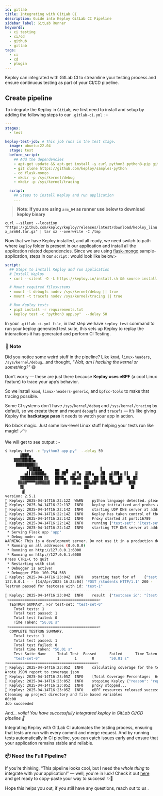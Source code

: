 ```yaml
---
id: gitlab
title: Integrating with GitLab CI
description: Guide into Keploy GitLab CI Pipeline
sidebar_label: GitLab Runner
keywords:
  - ci testing
  - ci/cd
  - github
  - gitlab
tags:
  - ci
  - cd
  - plugin
---
```


Keploy can integrated with GitLab CI to streamline your testing process and ensure continuous testing as part of your CI/CD pipeline.

## Create pipeline

To integrate the Keploy in `GitLab`, we first need to install and setup by adding the following steps to our `.gitlab-ci.yml` : -

```yaml
---
stages:
  - test

keploy-test-job: # This job runs in the test stage.
  image: ubuntu:22.04
  stage: test
  before_script:
    ## Add the dependencies
    - apt-get update && apt-get install -y curl python3 python3-pip git kmod linux-headers-generic bpfcc-tools sudo
    - git clone https://github.com/keploy/samples-python
    - cd flask-mongo
    - mkdir -p /sys/kernel/debug
    - mkdir -p /sys/kernel/tracing

  script:
    ## Steps to install Keploy and run application
    ...
```

> **Note: if you are using `arm_64` as runner use below to download keploy binary**

`curl --silent --location "https://github.com/keploy/keploy/releases/latest/download/keploy_linux_arm64.tar.gz" | tar xz --overwrite -C /tmp`

Now that we have Keploy installed, and all ready, we need switch to path where `keploy` folder is present in our application and install all the application related dependencies. Since we are using [flask-mongo](https://github.com/keploy/samples-python) sample-application, steps in our `script:` would look like below:-

```yaml
script:
  ## Steps to install Keploy and run application
  # Install Keploy
  - curl --silent -O -L https://keploy.io/install.sh && source install.sh

  # Mount required filesystems
  - mount -t debugfs nodev /sys/kernel/debug || true
  - mount -t tracefs nodev /sys/kernel/tracing || true

  # Run Keploy tests
  - pip3 install -r requirements.txt
  - keploy test -c "python3 app.py"  --delay 50
```

In your `.gitlab-ci.yml file`, in last step we have `keploy test` command to run your keploy generated test suite, this sets up Keploy to replay the interactions it has generated and perform CI Testing.

### 📝 Note

Did you notice some weird stuff in the pipeline? Like `kmod`, `linux-headers`, `/sys/kernel/debug`...and thought, _"Wait, am I hacking the kernel or something?"_ 😅

Don’t worry — these are just there because **Keploy uses eBPF** (a cool Linux feature) to trace your app’s behavior.

So we install `kmod`, `linux-headers-generic`, and `bpfcc-tools` to make that tracing possible.

Some CI systems don’t have `/sys/kernel/debug` and `/sys/kernel/tracing` by default, so we create them and mount `debugfs` and `tracefs` — it’s like giving Keploy the **backstage pass** it needs to watch your app in action.

No black magic. Just some low-level Linux stuff helping your tests run like magic! 🪄✨

We will get to see output : -

```sh
$ keploy test -c "python3 app.py"  --delay 50
       ▓██▓▄
    ▓▓▓▓██▓█▓▄
     ████████▓▒
          ▀▓▓███▄      ▄▄   ▄               ▌
         ▄▌▌▓▓████▄    ██ ▓█▀  ▄▌▀▄  ▓▓▌▄   ▓█  ▄▌▓▓▌▄ ▌▌   ▓
       ▓█████████▌▓▓   ██▓█▄  ▓█▄▓▓ ▐█▌  ██ ▓█  █▌  ██  █▌ █▓
      ▓▓▓▓▀▀▀▀▓▓▓▓▓▓▌  ██  █▓  ▓▌▄▄ ▐█▓▄▓█▀ █▓█ ▀█▄▄█▀   █▓█
       ▓▌                           ▐█▌                   █▌
        ▓
version: 2.5.1
🐰 Keploy: 2025-04-14T16:22:12Z 	WARN	python language detected. please use --language to manually set the language if needed
🐰 Keploy: 2025-04-14T16:22:13Z 	INFO	keploy initialized and probes added to the kernel.
🐰 Keploy: 2025-04-14T16:22:14Z 	INFO	starting UDP DNS server at addr :26789
🐰 Keploy: 2025-04-14T16:22:14Z 	INFO	Keploy has taken control of the DNS resolution mechanism, your application may misbehave if you have provided wrong domain name in your application code.
🐰 Keploy: 2025-04-14T16:22:14Z 	INFO	Proxy started at port:16789
🐰 Keploy: 2025-04-14T16:22:14Z 	INFO	running	{"test-set": "[test-set-0]"}
🐰 Keploy: 2025-04-14T16:22:14Z 	INFO	starting TCP DNS server at addr :26789
 * Serving Flask app 'app'
 * Debug mode: on
WARNING: This is a development server. Do not use it in a production deployment. Use a production WSGI server instead.
 * Running on all addresses (0.0.0.0)
 * Running on http://127.0.0.1:6000
 * Running on http://127.0.0.1:6000
Press CTRL+C to quit
 * Restarting with stat
 * Debugger is active!
 * Debugger PIN: 100-754-563
🐰 Keploy: 2025-04-14T16:23:04Z 	INFO	starting test for of	{"test case": "[test-1]", "test set": "[test-set-0]"}
127.0.0.1 - - [14/Apr/2025 16:23:04] "POST /students HTTP/1.1" 200 -
Testrun passed for testcase with id: "test-1"
--------------------------------------------------------------------
🐰 Keploy: 2025-04-14T16:23:04Z 	INFO	result	{"testcase id": "[test-1]", "testset id": "[test-set-0]", "passed": "[true]"}
 <=========================================>
  TESTRUN SUMMARY. For test-set: "test-set-0"
	Total tests: 1
	Total test passed: 1
	Total test failed: 0
	Time Taken: "50.01 s"
 <=========================================>
  COMPLETE TESTRUN SUMMARY.
	Total tests: 1
	Total test passed: 1
	Total test failed: 0
	Total time taken: "50.01 s"
	Test Suite Name		Total Test	Passed		Failed		Time Taken
	"test-set-0"		1		1		0		"50.01 s"
<=========================================>
🐰 Keploy: 2025-04-14T16:23:05Z 	INFO	calculating coverage for the test run and inserting it into the report
Wrote JSON report to coverage.json
🐰 Keploy: 2025-04-14T16:23:05Z 	INFO	[Total Coverage Percentage:  64%]
🐰 Keploy: 2025-04-14T16:23:05Z 	INFO	stopping Keploy	{"reason": "replay completed successfully"}
🐰 Keploy: 2025-04-14T16:23:05Z 	INFO	proxy stopped...
🐰 Keploy: 2025-04-14T16:23:05Z 	INFO	eBPF resources released successfully...
Cleaning up project directory and file based variables
00:00
Job succeeded

```

_And... voila! You have successfully integrated keploy in GitLab CI/CD pipeline 🌟_

Integrating Keploy with GitLab CI automates the testing process, ensuring that tests are run with every commit and merge request. And by running tests automatically in CI pipeline, you can catch issues early and ensure that your application remains stable and reliable.

### 📦 Need the Full Pipeline?

If you’re thinking, “This pipeline looks cool, but I need the _whole thing_ to integrate with your application!” — well, you're in luck! Check it out [here](https://github.com/keploy/samples-python) and get ready to copy-paste your way to success! ✨🚀

Hope this helps you out, if you still have any questions, reach out to us .
